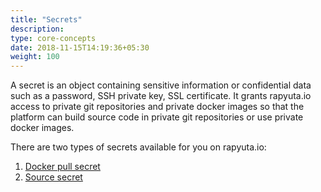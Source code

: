 ```yaml
---
title: "Secrets"
description:
type: core-concepts
date: 2018-11-15T14:19:36+05:30
weight: 100
---
```

A secret is an object containing sensitive information or confidential data such
as a password, SSH private key, SSL certificate. It grants rapyuta.io access to
private git repositories and private docker images so that the platform can build
source code in private git repositories or use private docker images.

There are two types of secrets available for you on rapyuta.io:

1. [Docker pull secret](./docker-pull-secret/)
2. [Source secret](./source-secret)
